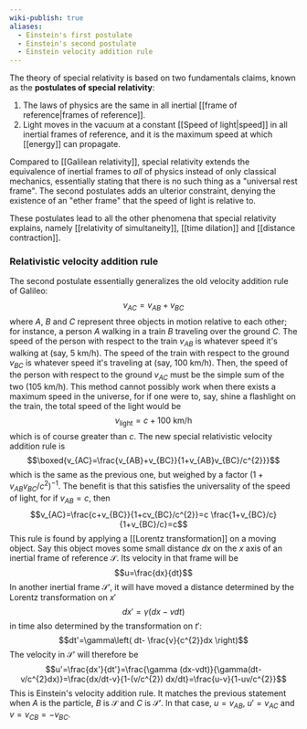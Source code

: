 ```yaml
---
wiki-publish: true
aliases:
  - Einstein's first postulate
  - Einstein's second postulate
  - Einstein velocity addition rule
---
```

The theory of special relativity is based on two fundamentals claims, known as the **postulates of special relativity**:
1. The laws of physics are the same in all inertial [[frame of reference|frames of reference]].
2. Light moves in the vacuum at a constant [[Speed of light|speed]] in all inertial frames of reference, and it is the maximum speed at which [[energy]] can propagate.

Compared to [[Galilean relativity]], special relativity extends the equivalence of inertial frames to *all* of physics instead of only classical mechanics, essentially stating that there is no such thing as a "universal rest frame". The second postulates adds an ulterior constraint, denying the existence of an "ether frame" that the speed of light is relative to.

These postulates lead to all the other phenomena that special relativity explains, namely [[relativity of simultaneity]], [[time dilation]] and [[distance contraction]].
### Relativistic velocity addition rule
The second postulate essentially generalizes the old velocity addition rule of Galileo:
$$v_{AC}=v_{AB}+v_{BC}$$
where $A$, $B$ and $C$ represent three objects in motion relative to each other; for instance, a person $A$ walking in a train $B$ traveling over the ground $C$. The speed of the person with respect to the train $v_{AB}$ is whatever speed it's walking at (say, $5\text{ km/h}$). The speed of the train with respect to the ground $v_{BC}$ is whatever speed it's traveling at (say, $100\text{ km/h}$). Then, the speed of the person with respect to the ground $v_{AC}$ must be the simple sum of the two ($105\text{ km/h}$). This method cannot possibly work when there exists a maximum speed in the universe, for if one were to, say, shine a flashlight on the train, the total speed of the light would be
$$v_{\text{light}}=c+\text{100 km/h}$$
which is of course greater than $c$. The new special relativistic velocity addition rule is
$$\boxed{v_{AC}=\frac{v_{AB}+v_{BC}}{1+v_{AB}v_{BC}/c^{2}}}$$
which is the same as the previous one, but weighed by a factor $(1+v_{AB}v_{BC}/c^{2})^{-1}$. The benefit is that this satisfies the universality of the speed of light, for if $v_{AB}=c$, then
$$v_{AC}=\frac{c+v_{BC}}{1+cv_{BC}/c^{2}}=c \frac{1+v_{BC}/c}{1+v_{BC}/c}=c$$
This rule is found by applying a [[Lorentz transformation]] on a moving object. Say this object moves some small distance $dx$ on the $x$ axis of an inertial frame of reference $\mathcal{S}$. Its velocity in that frame will be
$$u=\frac{dx}{dt}$$
In another inertial frame $\mathcal{S}'$, it will have moved a distance determined by the Lorentz transformation on $x'$
$$dx'=\gamma(dx-vdt)$$
in time also determined by the transformation on $t'$:
$$dt'=\gamma\left( dt- \frac{v}{c^{2}}dx \right)$$
The velocity in $\mathcal{S}'$ will therefore be
$$u'=\frac{dx'}{dt'}=\frac{\gamma (dx-vdt)}{\gamma(dt-v/c^{2}dx)}=\frac{dx/dt-v}{1-(v/c^{2}) dx/dt}=\frac{u-v}{1-uv/c^{2}}$$
This is Einstein's velocity addition rule. It matches the previous statement when $A$ is the particle, $B$ is $\mathcal{S}$ and $C$ is $\mathcal{S}'$. In that case, $u=v_{AB}$, $u'=v_{AC}$ and $v=v_{CB}=-v_{BC}$.